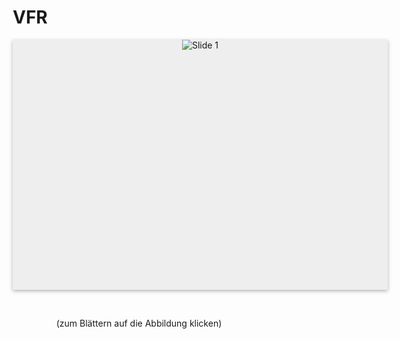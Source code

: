 # VFR
<style type="text/css">* {
  box-sizing: border-box;
}
html,
body {

}
body {

}
.carousel1 {
  position: relative;
  width: 600px;
  height: 400px;
  overflow: hidden;
  margin: 0 auto;
  box-shadow: 0 2px 6px rgba(0,0,0,0.3);
}
.carousel1:hover .slide1:after,
.carousel1:hover .counter,
.carousel1:hover .slide1:before {
  opacity: 1;
}
.slide1 {
  float: right;
  position: absolute;
  z-index: 1;
  width: 600px;
  height: 400px;
  background-color: #eee;
  text-align: center;
  transition: opacity 0.4s;
  opacity: 1;
}
.slide1:before {
  content: attr(annot);
  display: block;
  position: absolute;
  left: 20px;
  bottom: 20px;
  color: rgba(255,255,255,0.9);
  font-size: 14px;
  font-weight: 300;
  z-index: 12;
  opacity: 0;
  transition: opacity 0.3s;
  text-shadow: 0 0 1px #000;
}
.slide1:after {
  content: attr(slide1);
  display: block;
  position: absolute;
  bottom: 0;
  transition: opacity 0.3s;
  width: 100%;
  height: 80px;
  opacity: 0;
  background-image: linear-gradient(transparent, rgba(0,0,0,0.5));
  text-align: left;
  text-indent: 549px;
  line-height: 101px;
  font-size: 13px;
  color: rgba(255,255,255,0.9);
  text-shadow: 0 0 1px #000;
}
.counter {
  position: absolute;
  bottom: 20px;
  right: 1px;
  height: 20px;
  width: 60px;
  z-index: 2;
  text-align: center;
  color: #fff;
  line-height: 21px;
  font-size: 13px;
  opacity: 0;
  transition: opacity 0.3s;
}
.faux-ui-facia {
  top: 0;
  right: 0;
  float: right;
  position: absolute;
  margin-top: 0;
  z-index: 9;
  height: 100%;
  width: 100%;
  opacity: 0;
  cursor: pointer;
}
.faux-ui-facia:checked {
  z-index: 8;
}
.faux-ui-facia:checked + .slide1 {
  opacity: 0;
}
.faux-ui-facia:checked:nth-child(1):checked {
  z-index: 9;
}
.faux-ui-facia:nth-child(1):checked {
  float: left;
  z-index: 9;
}
.faux-ui-facia:nth-child(1):checked + .slide1 {
  opacity: 1;
}
.faux-ui-facia:nth-child(1):checked ~ .faux-ui-facia {
  float: left;
  z-index: 8;
}
.faux-ui-facia:nth-child(1):checked ~ .faux-ui-facia + .slide1 {
  opacity: 0;
}
.faux-ui-facia:nth-child(1):checked ~ .faux-ui-facia:checked {
  z-index: 9;
}
.faux-ui-facia:nth-child(1):checked ~ .faux-ui-facia:checked + .slide1 {
  opacity: 1;
}
/* --- Intro text --- */
.intro {
  padding: 80px 0 60px 0;
  text-align: center;
  color: #fff;
  margin: auto;
  width: 800px;
}
.intro .intro__title {
  font-weight: 200;
  font-size: 32px;
  color: #fff;
}
.intro .intro__body {
  color: #fff;
  font-size: 16px;
  line-height: 24px;
  font-weight: 300;
  opacity: 0.48;
  padding: 0 160px;
  margin: 0;
}
</style>
<style type="text/css">
</style>
<div class="carousel1"><input class="faux-ui-facia" type="checkbox" />
<div annot="Produktion in Deutschland. 17. Jahrhundert (Quelle: VD17)" class="slide1" slide="3"><img alt="Slide 3" src="https://vfr.mww-forschung.de/documents/168626/169628/Chart3_1.jpg/498c09ba-8cc9-0d1b-7aa7-f59eba259623?t=1544435807850" /></div>
<input class="faux-ui-facia" type="checkbox" />
<div annot="Produktion in Europa. 16. Jahrhundert (Quelle: VD16, USTC)" class="slide1" slide="2"><img alt="Slide 2" src="https://vfr.mww-forschung.de/documents/168626/169628/Chart2_1.jpg/9a51342b-88b7-2cb2-aba7-122b94f350d2?t=1544435807403" /></div>
<input class="faux-ui-facia" type="checkbox" />
<div annot="Produktion in Europa. Inkunabelzeit (Quelle: GW, ISTC)" class="slide1" slide="1"><img alt="Slide 1" src="https://vfr.mww-forschung.de/documents/168626/169628/Chart1_1.jpg/eca4c8ca-1dae-0588-2f06-cc83f1e45a5a?t=1544435524419" /></div>
<input class="faux-ui-facia" type="checkbox" />
<div class="counter" count="3">/ 3</div>
</div>

<p>&nbsp;</p>

<p align="center">(zum Blättern auf die Abbildung klicken)</p>
